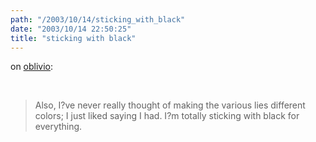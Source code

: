 ```yaml
---
path: "/2003/10/14/sticking_with_black" 
date: "2003/10/14 22:50:25" 
title: "sticking with black" 
---
```

<p>on <a href="http://oblivio.com/road/03101401.shtml">oblivio</a>:</p><br><blockquote>Also, I?ve never really thought of making the various lies different colors; I just liked saying I had. I?m totally sticking with black for everything.</blockquote>